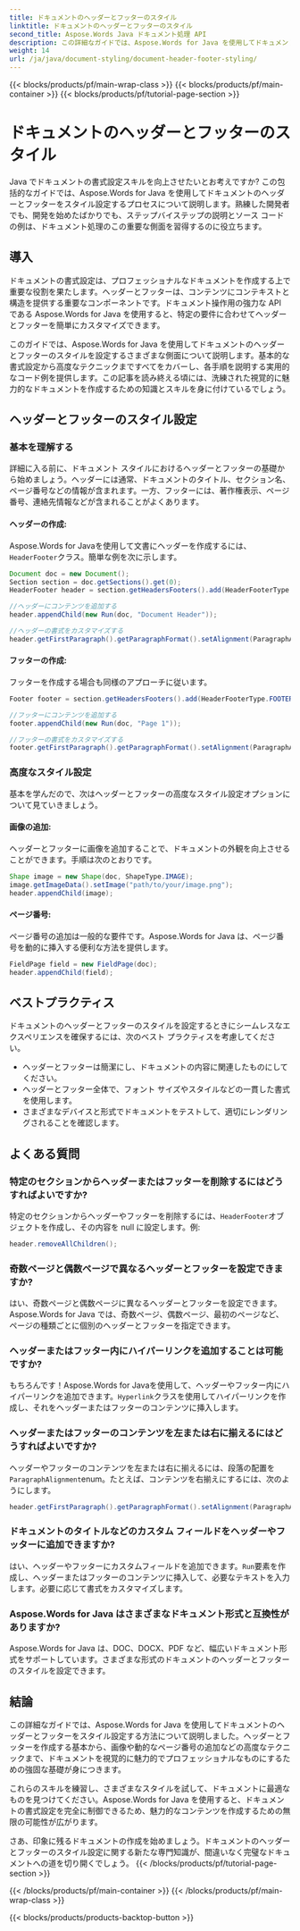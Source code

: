 ```yaml
---
title: ドキュメントのヘッダーとフッターのスタイル
linktitle: ドキュメントのヘッダーとフッターのスタイル
second_title: Aspose.Words Java ドキュメント処理 API
description: この詳細なガイドでは、Aspose.Words for Java を使用してドキュメントのヘッダーとフッターにスタイルを設定する方法を学習します。ステップバイステップの手順とソース コードが含まれています。
weight: 14
url: /ja/java/document-styling/document-header-footer-styling/
---
```


{{< blocks/products/pf/main-wrap-class >}}
{{< blocks/products/pf/main-container >}}
{{< blocks/products/pf/tutorial-page-section >}}

# ドキュメントのヘッダーとフッターのスタイル

Java でドキュメントの書式設定スキルを向上させたいとお考えですか? この包括的なガイドでは、Aspose.Words for Java を使用してドキュメントのヘッダーとフッターをスタイル設定するプロセスについて説明します。熟練した開発者でも、開発を始めたばかりでも、ステップバイステップの説明とソース コードの例は、ドキュメント処理のこの重要な側面を習得するのに役立ちます。


## 導入

ドキュメントの書式設定は、プロフェッショナルなドキュメントを作成する上で重要な役割を果たします。ヘッダーとフッターは、コンテンツにコンテキストと構造を提供する重要なコンポーネントです。ドキュメント操作用の強力な API である Aspose.Words for Java を使用すると、特定の要件に合わせてヘッダーとフッターを簡単にカスタマイズできます。

このガイドでは、Aspose.Words for Java を使用してドキュメントのヘッダーとフッターのスタイルを設定するさまざまな側面について説明します。基本的な書式設定から高度なテクニックまですべてをカバーし、各手順を説明する実用的なコード例を提供します。この記事を読み終える頃には、洗練された視覚的に魅力的なドキュメントを作成するための知識とスキルを身に付けているでしょう。

## ヘッダーとフッターのスタイル設定

### 基本を理解する

詳細に入る前に、ドキュメント スタイルにおけるヘッダーとフッターの基礎から始めましょう。ヘッダーには通常、ドキュメントのタイトル、セクション名、ページ番号などの情報が含まれます。一方、フッターには、著作権表示、ページ番号、連絡先情報などが含まれることがよくあります。

#### ヘッダーの作成:

 Aspose.Words for Javaを使用して文書にヘッダーを作成するには、`HeaderFooter`クラス。簡単な例を次に示します。

```java
Document doc = new Document();
Section section = doc.getSections().get(0);
HeaderFooter header = section.getHeadersFooters().add(HeaderFooterType.HEADER_PRIMARY);

//ヘッダーにコンテンツを追加する
header.appendChild(new Run(doc, "Document Header"));

//ヘッダーの書式をカスタマイズする
header.getFirstParagraph().getParagraphFormat().setAlignment(ParagraphAlignment.CENTER);
```

#### フッターの作成:

フッターを作成する場合も同様のアプローチに従います。

```java
Footer footer = section.getHeadersFooters().add(HeaderFooterType.FOOTER_PRIMARY);

//フッターにコンテンツを追加する
footer.appendChild(new Run(doc, "Page 1"));

//フッターの書式をカスタマイズする
footer.getFirstParagraph().getParagraphFormat().setAlignment(ParagraphAlignment.CENTER);
```

### 高度なスタイル設定

基本を学んだので、次はヘッダーとフッターの高度なスタイル設定オプションについて見ていきましょう。

#### 画像の追加:

ヘッダーとフッターに画像を追加することで、ドキュメントの外観を向上させることができます。手順は次のとおりです。

```java
Shape image = new Shape(doc, ShapeType.IMAGE);
image.getImageData().setImage("path/to/your/image.png");
header.appendChild(image);
```

#### ページ番号:

ページ番号の追加は一般的な要件です。Aspose.Words for Java は、ページ番号を動的に挿入する便利な方法を提供します。

```java
FieldPage field = new FieldPage(doc);
header.appendChild(field);
```

## ベストプラクティス

ドキュメントのヘッダーとフッターのスタイルを設定するときにシームレスなエクスペリエンスを確保するには、次のベスト プラクティスを考慮してください。

- ヘッダーとフッターは簡潔にし、ドキュメントの内容に関連したものにしてください。
- ヘッダーとフッター全体で、フォント サイズやスタイルなどの一貫した書式を使用します。
- さまざまなデバイスと形式でドキュメントをテストして、適切にレンダリングされることを確認します。

## よくある質問

### 特定のセクションからヘッダーまたはフッターを削除するにはどうすればよいですか?

特定のセクションからヘッダーやフッターを削除するには、`HeaderFooter`オブジェクトを作成し、その内容を null に設定します。例:

```java
header.removeAllChildren();
```

### 奇数ページと偶数ページで異なるヘッダーとフッターを設定できますか?

はい、奇数ページと偶数ページに異なるヘッダーとフッターを設定できます。Aspose.Words for Java では、奇数ページ、偶数ページ、最初のページなど、ページの種類ごとに個別のヘッダーとフッターを指定できます。

### ヘッダーまたはフッター内にハイパーリンクを追加することは可能ですか?

もちろんです！Aspose.Words for Javaを使用して、ヘッダーやフッター内にハイパーリンクを追加できます。`Hyperlink`クラスを使用してハイパーリンクを作成し、それをヘッダーまたはフッターのコンテンツに挿入します。

### ヘッダーまたはフッターのコンテンツを左または右に揃えるにはどうすればよいですか?

ヘッダーやフッターのコンテンツを左または右に揃えるには、段落の配置を`ParagraphAlignment`enum。たとえば、コンテンツを右揃えにするには、次のようにします。

```java
header.getFirstParagraph().getParagraphFormat().setAlignment(ParagraphAlignment.RIGHT);
```

### ドキュメントのタイトルなどのカスタム フィールドをヘッダーやフッターに追加できますか?

はい、ヘッダーやフッターにカスタムフィールドを追加できます。`Run`要素を作成し、ヘッダーまたはフッターのコンテンツに挿入して、必要なテキストを入力します。必要に応じて書式をカスタマイズします。

### Aspose.Words for Java はさまざまなドキュメント形式と互換性がありますか?

Aspose.Words for Java は、DOC、DOCX、PDF など、幅広いドキュメント形式をサポートしています。さまざまな形式のドキュメントのヘッダーとフッターのスタイルを設定できます。

## 結論

この詳細なガイドでは、Aspose.Words for Java を使用してドキュメントのヘッダーとフッターをスタイル設定する方法について説明しました。ヘッダーとフッターを作成する基本から、画像や動的なページ番号の追加などの高度なテクニックまで、ドキュメントを視覚的に魅力的でプロフェッショナルなものにするための強固な基礎が身につきます。

これらのスキルを練習し、さまざまなスタイルを試して、ドキュメントに最適なものを見つけてください。Aspose.Words for Java を使用すると、ドキュメントの書式設定を完全に制御できるため、魅力的なコンテンツを作成するための無限の可能性が広がります。

さあ、印象に残るドキュメントの作成を始めましょう。ドキュメントのヘッダーとフッターのスタイル設定に関する新たな専門知識が、間違いなく完璧なドキュメントへの道を切り開くでしょう。
{{< /blocks/products/pf/tutorial-page-section >}}

{{< /blocks/products/pf/main-container >}}
{{< /blocks/products/pf/main-wrap-class >}}

{{< blocks/products/products-backtop-button >}}
